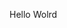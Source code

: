 Hello Wolrd





















































































































































































































































































































































































































































































































































































































































































































































































































































































































































































































































































































































































































































































































































































































































































































































































































































































































































































































































































































































































































































































































































































































































































































































































































































































































































































































































































































































































































































































































































































































































































































































































































































































































































































































